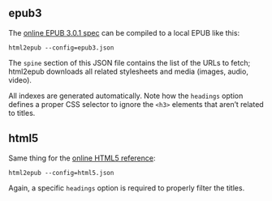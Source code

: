 epub3
-----

The [online EPUB 3.0.1 spec](http://idpf.org/epub/301) can be compiled to a local EPUB like this:

```
html2epub --config=epub3.json
```

The `spine` section of this JSON file contains the list of the URLs to fetch;
html2epub downloads all related stylesheets and media (images, audio, video).

All indexes are generated automatically. Note how the `headings` option defines
a proper CSS selector to ignore the `<h3>` elements that aren’t related to
titles.

html5
-----

Same thing for the [online HTML5 reference](http://www.w3.org/TR/html5/):

```
html2epub --config=html5.json
```

Again, a specific `headings` option is required to properly filter the titles.


